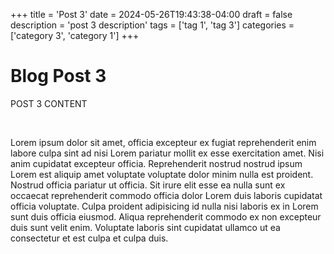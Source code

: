 +++
title = 'Post 3'
date = 2024-05-26T19:43:38-04:00
draft = false
description = 'post 3 description'
tags = ['tag 1', 'tag 3']
categories = ['category 3', 'category 1']
+++
<h1 class='txt-center'>Blog Post 3</h1> 

POST 3 CONTENT

<br>

Lorem ipsum dolor sit amet, officia excepteur ex fugiat reprehenderit enim labore culpa sint ad nisi Lorem pariatur mollit ex esse exercitation amet. Nisi anim cupidatat excepteur officia. Reprehenderit nostrud nostrud ipsum Lorem est aliquip amet voluptate voluptate dolor minim nulla est proident. Nostrud officia pariatur ut officia. Sit irure elit esse ea nulla sunt ex occaecat reprehenderit commodo officia dolor Lorem duis laboris cupidatat officia voluptate. Culpa proident adipisicing id nulla nisi laboris ex in Lorem sunt duis officia eiusmod. Aliqua reprehenderit commodo ex non excepteur duis sunt velit enim. Voluptate laboris sint cupidatat ullamco ut ea consectetur et est culpa et culpa duis.

<br>
